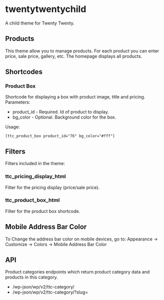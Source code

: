 # twentytwentychild

A child theme for Twenty Twenty.

## Products

This theme allow you to manage products. For each product you can enter price, sale price, gallery, etc.
The homepage displays all products.

## Shortcodes

### Product Box

Shortcode for displaying a box with product image, title and pricing.
Parameters:

-   product_id - Required. Id of product to display.
-   bg_color - Optional. Background color for the box.

Usage:

```
[ttc_product_box product_id="76" bg_color="#fff"]
```

## Filters

Filters included in the theme:

### ttc_pricing_display_html

Filter for the pricing display (price/sale price).

### ttc_product_box_html

Filter for the product box shortcode.

## Mobile Address Bar Color

To Change the address bar color on mobile devices, go to:
Appearance -> Customize -> Colors -> Mobile Address Bar Color

## API

Product categories endpoints which return product category data and products in this category.

-   /wp-json/wp/v2/ttc-category/<id>
-   /wp-json/wp/v2/ttc-category/?slug=<slug>
